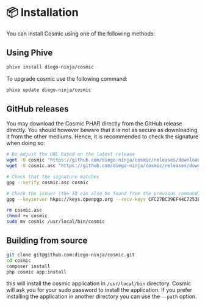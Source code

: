 # 📦 Installation

You can install Cosmic using one of the following methods:

## Using Phive
```bash
phive install diego-ninja/cosmic
```

To upgrade cosmic use the following command:
```bash
phive update diego-ninja/cosmic
```

## GitHub releases
You may download the Cosmic PHAR directly from the GitHub release directly. You should however beware that it is not as secure as downloading it from the other mediums. Hence, it is recommended to check the signature when doing so:

```bash
# Do adjust the URL based on the latest release
wget -O cosmic "https://github.com/diego-ninja/cosmic/releases/download/1.0.0/cosmic.phar"
wget -O cosmic.asc "https://github.com/diego-ninja/cosmic/releases/download/1.0.0/cosmic.phar.asc"

# Check that the signature matches
gpg --verify cosmic.asc cosmic

# Check the issuer (the ID can also be found from the previous command)
gpg --keyserver hkps://keys.openpgp.org --recv-keys CFC27BC39EF44C7253BF9A2CDACB70CB34CD5799

rm cosmic.asc
chmod +x cosmic
sudo mv cosmic /usr/local/bin/cosmic
```

## Building from source
```bash
git clone git@github.com:diego-ninja/cosmic.git
cd cosmic
composer install
php cosmic app:install
```
this will install the cosmic application in `/usr/local/bin` directory.
Cosmic will ask you for your sudo password to install the application. If you prefer installing the application in another directory you can use the `--path` option.
